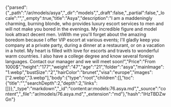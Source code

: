 {"parsed":{"_path":"/ar/models/asya","_dir":"models","_draft":false,"_partial":false,"_locale":"","_empty":true,"title":"Asya","description":"I am a maddeningly charming, burning blonde, who provides luxury escort services to men and will not make you bored in the evenings. My incredible figure and model look attract decent men. \nWith me you'll forget about the amazing boredom because I offer VIP escort at various events; I'll gladly keep you company at a private party, during a dinner at a restaurant, or on a vacation in a hotel. My heart is filled with love for escorts and travels to wonderful warm countries. I also have a college degree and know several foreign languages. Contact our manager and we will meet soon!","Price":"From 1000$","height":"177","weight":"47","age":"21","folder":"asya","mainImage":"1.webp","bustSize":"2","hairColor":"brunet","visa":"europe","images":["2.webp","3.webp"],"body":{"type":"root","children":[],"toc":{"title":"","searchDepth":2,"depth":2,"links":[]}},"_type":"markdown","_id":"content:ar:models:76.asya.md","_source":"content","_file":"ar/models/76.asya.md","_extension":"md"},"hash":"IHzTBDZwGn"}